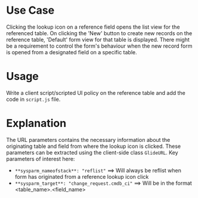 # Use Case

Clicking the lookup icon on a reference field opens the list view for the referenced table. On clicking the 'New' button to create new records on the reference table, 'Default' form view for that table is displayed. There might be a requirement to control the form's behaviour when the new record form is opened from a designated field on a specific table.


# Usage

Write a client script/scripted UI policy on the reference table and add the code in ```script.js``` file.


# Explanation

The URL parameters contains the necessary information about the originating table and field from where the lookup icon is clicked. These parameters can be extracted using the client-side class ```GlideURL```. Key parameters of interest here:
  - ```**sysparm_nameofstack**: "reflist"``` ==> Will always be reflist when form has originated from a reference lookup icon click
  - ```**sysparm_target**: "change_request.cmdb_ci"``` ==> Will be in the format <table_name>.<field_name>
